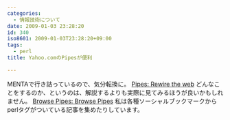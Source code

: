 ```yaml
---
categories:
  - 情報技術について
date: 2009-01-03 23:28:20
id: 340
iso8601: 2009-01-03T23:28:20+09:00
tags:
  - perl
title: Yahoo.comのPipesが便利

---
```


MENTAで行き詰っているので、気分転換に。
<a href="http://pipes.yahoo.com/pipes/" target="_blank">Pipes: Rewire the web</a>
どんなことをするのか、というのは、解説するよりも実際に見てみるほうが良いかもしれません。
<a href="http://pipes.yahoo.com/pipes/pipes.popular" target="_blank">Browse Pipes: Browse Pipes</a>
私は各種ソーシャルブックマークからperlタグがついている記事を集めたりしています。
    	
